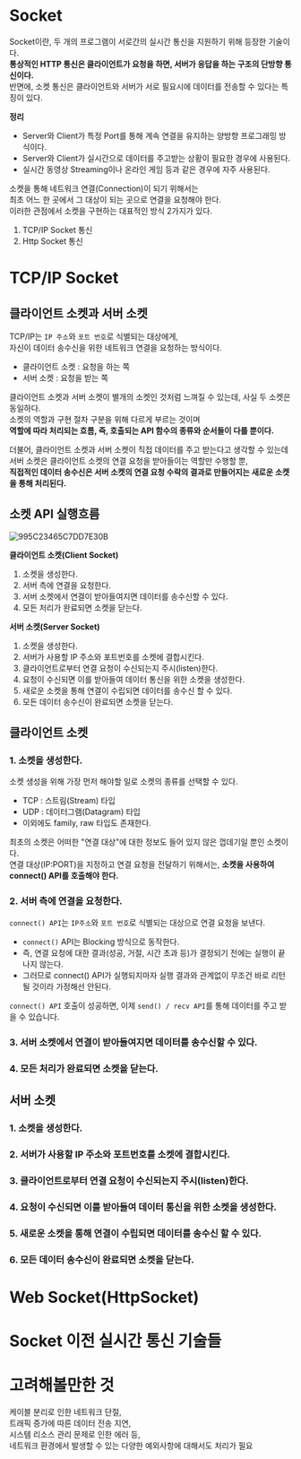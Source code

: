 # Socket 
  
Socket이란, 두 개의 프로그램이 서로간의 실시간 통신을 지원하기 위해 등장한 기술이다.            
**통상적인 HTTP 통신은 클라이언트가 요청을 하면, 서버가 응답을 하는 구조의 단방향 통신이다.**         
반면에, 소켓 통신은 클라이언트와 서버가 서로 필요시에 데이터를 전송할 수 있다는 특징이 있다.       

**정리**
* Server와 Client가 특정 Port를 통해 계속 연결을 유지하는 양방향 프로그래밍 방식이다.
* Server와 Client가 실시간으로 데이터를 주고받는 상황이 필요한 경우에 사용된다.
* 실시간 동영상 Streaming이나 온라인 게임 등과 같은 경우에 자주 사용된다.
   
소켓을 통해 네트워크 연결(Connection)이 되기 위해서는        
최초 어느 한 곳에서 그 대상이 되는 곳으로 연결을 요청해야 한다.  
이러한 관점에서 소켓을 구현하는 대표적인 방식 2가지가 있다.     
  
1. TCP/IP Socket 통신  
2. Http Socket 통신

# TCP/IP Socket 
## 클라이언트 소켓과 서버 소켓      
   
TCP/IP는 `IP 주소`와 `포트 번호`로 식별되는 대상에게,         
자신이 데이터 송수신을 위한 네트워크 연결을 요청하는 방식이다.    
           
* 클라이언트 소켓 : 요청을 하는 쪽 
* 서버 소켓 : 요청을 받는 쪽 
    
클라이언트 소켓과 서버 소켓이 별개의 소켓인 것처럼 느껴질 수 있는데, 사실 두 소켓은 동일하다.      
소켓의 역할과 구현 절차 구분을 위해 다르게 부르는 것이며        
**역할에 따라 처리되는 흐름, 즉, 호출되는 API 함수의 종류와 순서들이 다를 뿐이다.**    
  
더불어, 클라이언트 소켓과 서버 소켓이 직접 데이터를 주고 받는다고 생각할 수 있는데     
서버 소켓은 클라이언트 소켓의 연결 요청을 받아들이는 역할만 수행할 뿐,      
**직접적인 데이터 송수신은 서버 소켓의 연결 요청 수락의 결과로 만들어지는 새로운 소켓을 통해 처리된다.**      

## 소켓 API 실행흐름 
   
![995C23465C7DD7E30B](https://user-images.githubusercontent.com/50267433/148018483-aae99542-79f2-4bc3-8a18-9b3191ac926b.png)    

**클라이언트 소켓(Client Socket)**     
1. 소켓을 생성한다.     
2. 서버 측에 연결을 요청한다.    
3. 서버 소켓에서 연결이 받아들여지면 데이터를 송수신할 수 있다.        
4. 모든 처리가 완료되면 소켓을 닫는다.       
     
**서버 소켓(Server Socket)**       
1. 소켓을 생성한다.      
2. 서버가 사용할 IP 주소와 포트번호를 소켓에 결합시킨다.         
3. 클라이언트로부터 연결 요청이 수신되는지 주시(listen)한다.     
4. 요청이 수신되면 이를 받아들여 데이터 통신을 위한 소켓을 생성한다.   
5. 새로운 소켓을 통해 연결이 수립되면 데이터를 송수신 할 수 있다.     
6. 모든 데이터 송수신이 완료되면 소켓을 닫는다.    

## 클라이언트 소켓
### 1. 소켓을 생성한다.    
     
소켓 생성을 위해 가장 먼저 해야할 일로 소켓의 종류를 선택할 수 있다.      
  
* TCP : 스트림(Stream) 타입    
* UDP : 데이터그램(Datagram) 타입   
* 이외에도 family, raw 타입도 존재한다.     
  
최초의 소켓은 어떠한 "연결 대상"에 대한 정보도 들어 있지 않은 껍데기일 뿐인 소켓이다.        
연결 대상(IP:PORT)을 지정하고 연결 요청을 전달하기 위해서는, **소켓을 사용하여 connect() API를 호출해야 한다.**      
  
### 2. 서버 측에 연결을 요청한다.      

`connect() API`는 `IP주소`와 `포트 번호`로 식별되는 대상으로 연결 요청을 보낸다.           
  
* `connect()` API는 Blocking 방식으로 동작한다.            
* 즉, 연결 요청에 대한 결과(성공, 거절, 시간 초과 등)가 결정되기 전에는 실행이 끝나지 않는다.          
* 그러므로 connect() API가 실행되지마자 실행 결과와 관계없이 무조건 바로 리턴될 것이라 가정해선 안된다.      
  
`connect() API` 호출이 성공하면, 이제 `send() / recv API`를 통해 데이터를 주고 받을 수 있습니다.   

### 3. 서버 소켓에서 연결이 받아들여지면 데이터를 송수신할 수 있다.        
### 4. 모든 처리가 완료되면 소켓을 닫는다. 

## 서버 소켓 
### 1. 소켓을 생성한다.      
### 2. 서버가 사용할 IP 주소와 포트번호를 소켓에 결합시킨다.         
### 3. 클라이언트로부터 연결 요청이 수신되는지 주시(listen)한다.     
### 4. 요청이 수신되면 이를 받아들여 데이터 통신을 위한 소켓을 생성한다.   
### 5. 새로운 소켓을 통해 연결이 수립되면 데이터를 송수신 할 수 있다.     
### 6. 모든 데이터 송수신이 완료되면 소켓을 닫는다.    

# Web Socket(HttpSocket) 


# Socket 이전 실시간 통신 기술들 


# 고려해볼만한 것 
 
케이블 분리로 인한 네트워크 단절,     
트래픽 증가에 따른 데이터 전송 지연,     
시스템 리소스 관리 문제로 인한 에러 등,    
네트워크 환경에서 발생할 수 있는 다양한 예외사항에 대해서도 처리가 필요   
